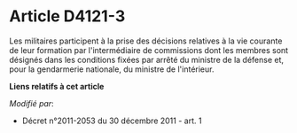 # Article D4121-3

Les militaires participent à la prise des décisions relatives à la vie courante de leur formation par l'intermédiaire de
commissions dont les membres sont désignés dans les conditions fixées             par arrêté du ministre de la défense et,
pour la gendarmerie nationale, du ministre de l'intérieur.

**Liens relatifs à cet article**

_Modifié par_:

  - Décret n°2011-2053 du 30 décembre 2011 - art. 1
